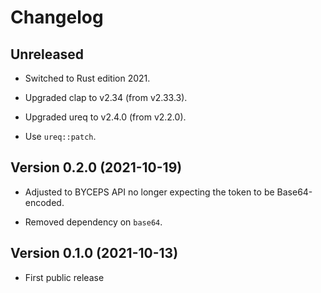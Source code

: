 # Changelog


## Unreleased

- Switched to Rust edition 2021.

- Upgraded clap to v2.34 (from v2.33.3).

- Upgraded ureq to v2.4.0 (from v2.2.0).

- Use `ureq::patch`.


## Version 0.2.0 (2021-10-19)

- Adjusted to BYCEPS API no longer expecting the token to be
  Base64-encoded.

- Removed dependency on `base64`.


## Version 0.1.0 (2021-10-13)

- First public release
